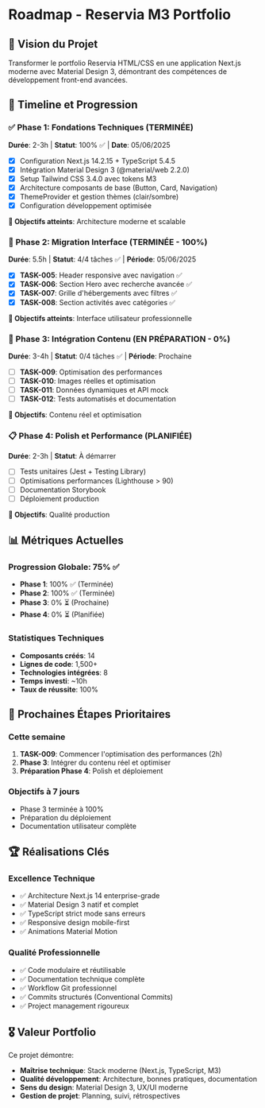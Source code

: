 # Roadmap - Reservia M3 Portfolio

## 🎯 Vision du Projet
Transformer le portfolio Reservia HTML/CSS en une application Next.js moderne avec Material Design 3, démontrant des compétences de développement front-end avancées.

## 📅 Timeline et Progression

### ✅ Phase 1: Fondations Techniques (TERMINÉE)
**Durée**: 2-3h | **Statut**: 100% ✅ | **Date**: 05/06/2025

- [x] Configuration Next.js 14.2.15 + TypeScript 5.4.5
- [x] Intégration Material Design 3 (@material/web 2.2.0)
- [x] Setup Tailwind CSS 3.4.0 avec tokens M3
- [x] Architecture composants de base (Button, Card, Navigation)
- [x] ThemeProvider et gestion thèmes (clair/sombre)
- [x] Configuration développement optimisée

**🎯 Objectifs atteints**: Architecture moderne et scalable

### 🚀 Phase 2: Migration Interface (TERMINÉE - 100%)
**Durée**: 5.5h | **Statut**: 4/4 tâches ✅ | **Période**: 05/06/2025

- [x] **TASK-005**: Header responsive avec navigation ✅
- [x] **TASK-006**: Section Hero avec recherche avancée ✅
- [x] **TASK-007**: Grille d'hébergements avec filtres ✅
- [x] **TASK-008**: Section activités avec catégories ✅

**🎯 Objectifs atteints**: Interface utilisateur professionnelle

### 🔄 Phase 3: Intégration Contenu (EN PRÉPARATION - 0%)
**Durée**: 3-4h | **Statut**: 0/4 tâches ✅ | **Période**: Prochaine

- [ ] **TASK-009**: Optimisation des performances
- [ ] **TASK-010**: Images réelles et optimisation
- [ ] **TASK-011**: Données dynamiques et API mock
- [ ] **TASK-012**: Tests automatisés et documentation

**🎯 Objectifs**: Contenu réel et optimisation

### 📋 Phase 4: Polish et Performance (PLANIFIÉE)
**Durée**: 2-3h | **Statut**: À démarrer

- [ ] Tests unitaires (Jest + Testing Library)
- [ ] Optimisations performances (Lighthouse > 90)
- [ ] Documentation Storybook
- [ ] Déploiement production

**🎯 Objectifs**: Qualité production

## 📊 Métriques Actuelles

### Progression Globale: 75% ✅
- **Phase 1**: 100% ✅ (Terminée)
- **Phase 2**: 100% ✅ (Terminée)
- **Phase 3**: 0% ⏳ (Prochaine)
- **Phase 4**: 0% ⏳ (Planifiée)

### Statistiques Techniques
- **Composants créés**: 14
- **Lignes de code**: 1,500+
- **Technologies intégrées**: 8
- **Temps investi**: ~10h
- **Taux de réussite**: 100%

## 🎯 Prochaines Étapes Prioritaires

### Cette semaine
1. **TASK-009**: Commencer l'optimisation des performances (2h)
2. **Phase 3**: Intégrer du contenu réel et optimiser
3. **Préparation Phase 4**: Polish et déploiement

### Objectifs à 7 jours
- Phase 3 terminée à 100%
- Préparation du déploiement
- Documentation utilisateur complète

## 🏆 Réalisations Clés

### Excellence Technique
- ✅ Architecture Next.js 14 enterprise-grade
- ✅ Material Design 3 natif et complet
- ✅ TypeScript strict mode sans erreurs
- ✅ Responsive design mobile-first
- ✅ Animations Material Motion

### Qualité Professionnelle
- ✅ Code modulaire et réutilisable
- ✅ Documentation technique complète
- ✅ Workflow Git professionnel
- ✅ Commits structurés (Conventional Commits)
- ✅ Project management rigoureux

## 🎖️ Valeur Portfolio
Ce projet démontre:
- **Maîtrise technique**: Stack moderne (Next.js, TypeScript, M3)
- **Qualité développement**: Architecture, bonnes pratiques, documentation
- **Sens du design**: Material Design 3, UX/UI moderne
- **Gestion de projet**: Planning, suivi, rétrospectives
